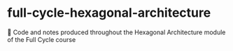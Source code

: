 # full-cycle-hexagonal-architecture
🔄 Code and notes produced throughout the Hexagonal Architecture module of the Full Cycle course
